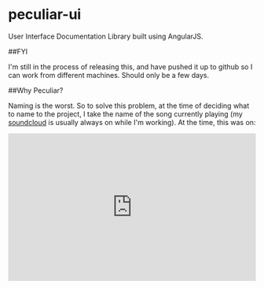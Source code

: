 peculiar-ui
===========

User Interface Documentation Library built using AngularJS.

##FYI

I'm still in the process of releasing this, and have pushed it up to github so I can work from different machines. Should only be a few days.

##Why Peculiar?

Naming is the worst. So to solve this problem, at the time of deciding what to name to the project, I take the name of the song currently playing (my [soundcloud](https://soundcloud.com/johnny-copperstone/likes) is usually always on while I'm working). At the time, this was on:

<iframe width="100%" height="300" scrolling="no" frameborder="no" src="https://w.soundcloud.com/player/?url=https%3A//api.soundcloud.com/tracks/46157487&amp;auto_play=false&amp;hide_related=false&amp;show_comments=true&amp;show_user=true&amp;show_reposts=false&amp;visual=true"></iframe>
